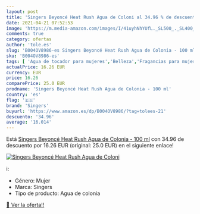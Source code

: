 ```yaml
---
layout: post
title: 'Singers Beyoncé Heat Rush Agua de Coloni al 34.96 % de descuento'
date: 2021-04-21 07:52:53
image: 'https://m.media-amazon.com/images/I/41uyhNhYUfL._SL500_._SL400_.jpg'
comments: true
category: ofertas
author: 'tole.es'
slug: 'B004OV8986-es Singers Beyoncé Heat Rush Agua de Colonia - 100 ml'
sku: 'B004OV8986-es'
tags: [ 'Agua de tocador para mujeres','Belleza','Fragancias para mujeres','Perfumes y fragancias','agua','colonia','de','singers', ]
actualPrice: 16.26 EUR
currency: EUR
price: 16.26
comparePrice: 25.0 EUR
prodname: 'Singers Beyoncé Heat Rush Agua de Colonia - 100 ml'
country: 'es'
flag: '🇪🇸'
brand: 'Singers'
buyurl: 'https://www.amazon.es/dp/B004OV8986/?tag=tolees-21'
descuento: '34.96'
average: '16.014'
---
```


Está [Singers Beyoncé Heat Rush Agua de Colonia - 100 ml](https://www.amazon.es/dp/B004OV8986/?tag=tolees-21) con 34.96 de descuento por 16.26 EUR (original: 25.0 EUR) en el siguiente enlace!

[![Singers Beyoncé Heat Rush Agua de Coloni](https://m.media-amazon.com/images/I/41uyhNhYUfL._SL500_._SL400_.jpg)](https://www.amazon.es/dp/B004OV8986/?tag=tolees-21)

ℹ️:

- Género: Mujer
- Marca: Singers
- Tipo de producto: Agua de colonia

[🛒 Ver la oferta!!](https://www.amazon.es/dp/B004OV8986/?tag=tolees-21)

